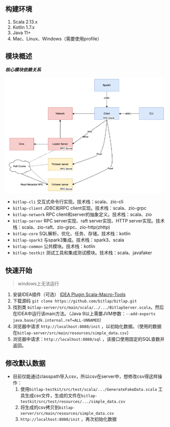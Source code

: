## 构建环境

1. Scala 2.13.x
2. Kotlin 1.7.x
3. Java 11+
4. Mac、Linux、Windows（需要使用profile）

## 模块概述

***核心模块依赖关系***

![](./bitlap-structure-2.png)

- `bitlap-cli`       交互式命令行实现。技术栈：scala、zio-cli
- `bitlap-client`    JDBC和RPC client实现。技术栈：scala、zio-grpc
- `bitlap-network`   RPC client和server的抽象定义。技术栈：scala、zio
- `bitlap-server`    RPC server实现、raft server实现、HTTP server实现。技术栈：scala、zio-raft、zio-grpc、zio-http(zhttp)
- `bitlap-core`      SQL解析、优化、任务、存储。技术栈：kotlin
- `bitlap-spark3`    与spark3集成。技术栈：spark3、scala
- `bitlap-common`    公共模块。技术栈：kotlin
- `bitlap-testkit`   测试工具和集成测试模块。技术栈：scala、javafaker

## 快速开始

> windows上无法运行

1. 安装IDEA插件（可选） [IDEA Plugin Scala-Macro-Tools](https://github.com/bitlap/scala-macro-tools)
2. 下载源码 `git clone https://github.com/bitlap/bitlap.git`
3. 找到类 `bitlap-server/src/main/scala/../.../BitlapServer.scala`，然后在IDEA中运行该main方法。（Java 9以上需要JVM参数：`--add-exports
   java.base/jdk.internal.ref=ALL-UNNAMED`）
4. 浏览器中请求 `http://localhost:8080/init` ，以初始化数据。（使用的数据在`bitlap-server/src/main/resources/simple_data.csv`）
5. 浏览器中请求：`http://localhost:8080/sql` ，该接口使用固定的SQL查数并返回。

## 修改默认数据
- 目前仅能通过classpath导入csv，所以csv在server中，想修改csv得这样操作：
  1. 使用`bitlap-testkit/src/test/scala/.../GenerateFakeData.scala`
     工具生成csv文件，生成的文件在`bitlap-testkit/src/test/resources/.../simple_data.csv`
  2. 将生成的csv拷贝到`bitlap-server/src/main/resources/simple_data.csv`
  3. `http://localhost:8080/init` ，再次初始化数据
